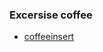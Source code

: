 ### Excersise coffee
- [coffeeinsert](https://github.com/Adhyashetty-bit/1workedexample/blob/main/8a_coffee/coffeeinsert.png)
